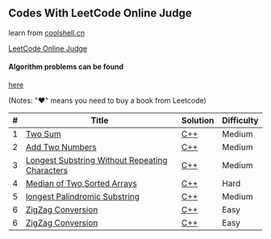 ## Codes With LeetCode Online Judge
learn from [coolshell.cn](http://coolshell.cn/articles/12052.html)

[LeetCode Online Judge](https://leetcode.com/)

#### Algorithm problems can be found
[here](https://leetcode.com/problemset/algorithms/)

(Notes: "&hearts;" means you need to buy a book from Leetcode)

| # | Title | Solution | Difficulty |
|---| ----- | -------- | ---------- |
|1|[Two Sum](https://oj.leetcode.com/problems/two-sum/)| [C++](./algorithms/cpp/twoSum/twoSum.cpp)|Medium|
|2|[Add Two Numbers](https://oj.leetcode.com/problems/add-two-numbers/)| [C++](./algorithms/cpp/addTwoNumbers/addTwoNumbers.cpp)|Medium|
|3|[Longest Substring Without Repeating Characters](https://leetcode.com/problems/longest-substring-without-repeating-characters/)| [C++](./algorithms/cpp/longestSubstringWithoutRepeatingCharacters/longestSubstringWithoutRepeatingCharacters.cpp)|Medium|
|4|[Median of Two Sorted Arrays](https://leetcode.com/problems/median-of-two-sorted-arrays/)|[C++](./algorithms/cpp/medianOfTwoSortedArrays/medianOfTwoSortedArrays.cpp)|Hard|
|5|[longest Palindromic Substring](https://oj.leetcode.com/problems/longest-palindromic-substring/)|[C++](./algorithms/cpp/longestPalindromicSubstring/longestPalindromicSubstring.cpp)|Medium|
|6|[ZigZag Conversion](https://oj.leetcode.com/problems/zigzag-conversion/)|[C++](./algorithms/cpp/zigZagConversion/zigZagConversion.cpp)|Easy|
|6|[ZigZag Conversion](https://oj.leetcode.com/problems/zigzag-conversion/)|[C++](./algorithms/cpp/zigZagConversion/zigZagConversion.cpp)|Easy|
